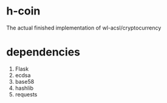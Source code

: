 # h-coin
The actual finished implementation of wl-acsl/cryptocurrency
# dependencies
1. Flask
2. ecdsa
3. base58
4. hashlib
5. requests
